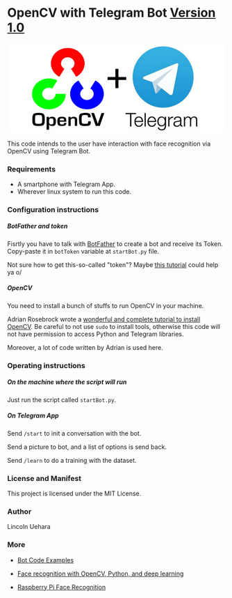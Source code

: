 # OpenCV with Telegram Bot [Version 1.0](https://github.com/LincolnUehara/bot-opencv-telegram/releases/latest)

![OpenCV plus Telegram App](https://github.com/LincolnUehara/bot-opencv-telegram/blob/master/scripts/images/OpenCV_plus_Telegram.jpg)

This code intends to the user have interaction with face recognition via OpenCV using Telegram Bot.

### Requirements

* A smartphone with Telegram App.
* Wherever linux system to run this code.

### Configuration instructions

##### BotFather and token

Fisrtly you have to talk with [BotFather](https://telegram.me/botfather) to create a bot and receive its Token. Copy-paste it in `botToken` variable at `startBot.py` file.

Not sure how to get this-so-called "token"? Maybe [this tutorial](https://medium.com/shibinco/create-a-telegram-bot-using-botfather-and-get-the-api-token-900ba00e0f39) could help ya o/

##### OpenCV

You need to install a bunch of stuffs to run OpenCV in your machine.

Adrian Rosebrock wrote a [wonderful and complete tutorial to install OpenCV](https://www.pyimagesearch.com/opencv-tutorials-resources-guides/). Be careful to not use `sudo` to install tools, otherwise this code will not have permission to access Python and Telegram libraries.

Moreover, a lot of code written by Adrian is used here.

### Operating instructions

##### On the machine where the script will run

Just run the script called `startBot.py`.

##### On Telegram App

Send `/start` to init a conversation with the bot.

Send a picture to bot, and a list of options is send back.

Send `/learn` to do a training with the dataset.

### License and Manifest

This project is licensed under the MIT License.

### Author

Lincoln Uehara

### More

* [Bot Code Examples](https://core.telegram.org/bots/samples)

* [Face recognition with OpenCV, Python, and deep learning](https://www.pyimagesearch.com/2018/06/18/face-recognition-with-opencv-python-and-deep-learning/)

* [Raspberry Pi Face Recognition](https://www.pyimagesearch.com/2018/06/25/raspberry-pi-face-recognition/)
